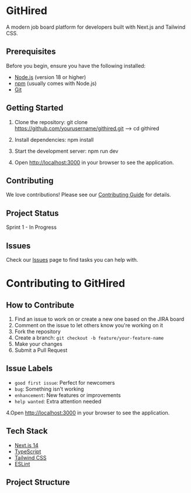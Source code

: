 # GitHired

A modern job board platform for developers built with Next.js and Tailwind CSS.

## Prerequisites

Before you begin, ensure you have the following installed:
- [Node.js](https://nodejs.org/) (version 18 or higher)
- [npm](https://www.npmjs.com/) (usually comes with Node.js)
- [Git](https://git-scm.com/)


## Getting Started

1. Clone the repository: git clone https://github.com/yourusername/githired.git  --> cd githired

2. Install dependencies: npm install

3. Start the development server: npm run dev

4. Open [http://localhost:3000](http://localhost:3000) in your browser to see the application.


## Contributing
We love contributions! Please see our [Contributing Guide](CONTRIBUTING.md) for details.

## Project Status
Sprint 1 - In Progress

## Issues
Check our [Issues](https://github.com/naveendk/githired/issues) page to find tasks you can help with.

# Contributing to GitHired

## How to Contribute
1. Find an issue to work on or create a new one based on the JIRA board
2. Comment on the issue to let others know you're working on it
3. Fork the repository
4. Create a branch: `git checkout -b feature/your-feature-name`
5. Make your changes
6. Submit a Pull Request

## Issue Labels
- `good first issue`: Perfect for newcomers
- `bug`: Something isn't working
- `enhancement`: New features or improvements
- `help wanted`: Extra attention needed

4.Open [http://localhost:3000](http://localhost:3000) in your browser to see the application.

## Tech Stack

- [Next.js 14](https://nextjs.org/)
- [TypeScript](https://www.typescriptlang.org/)
- [Tailwind CSS](https://tailwindcss.com/)
- [ESLint](https://eslint.org/)

## Project Structure